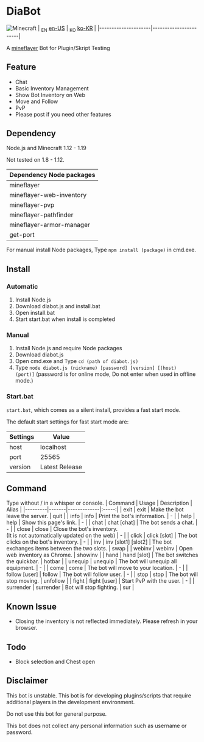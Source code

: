 # DiaBot

![Minecraft](https://img.shields.io/badge/Minecraft-1.12~1.19-{brightgreen}.svg)
| <sub>EN</sub> [en-US](/README.md) | <sub>KO</sub> [ko-KR](README.ko-KR.md) |
|---------------------|-----------------------|

A [mineflayer](https://github.com/PrismarineJS/mineflayer) Bot for Plugin/Skript Testing

## Feature

* Chat
* Basic Inventory Management
* Show Bot Inventory on Web
* Move and Follow
* PvP
* Please post if you need other features

## Dependency

Node.js and Minecraft 1.12 - 1.19

Not tested on 1.8 - 1.12.

| Dependency Node packages |
|:------------|
| mineflayer |
| mineflayer-web-inventory |
| mineflayer-pvp |
| mineflayer-pathfinder |
| mineflayer-armor-manager |
| get-port |

For manual install Node packages, Type `npm install (package)` in cmd.exe.

## Install

### Automatic

1. Install Node.js
2. Download diabot.js and install.bat
3. Open install.bat
4. Start start.bat when install is completed

### Manual

1. Install Node.js and require Node packages
2. Download diabot.js
3. Open cmd.exe and Type `cd (path of diabot.js)`
4. Type `node diabot.js (nickname) [password] [version] [(host) (port)]` (password is for online mode, Do not enter when used in offline mode.)

### Start.bat

`start.bat`, which comes as a silent install, provides a fast start mode.

The default start settings for fast start mode are:

| Settings | Value |
|------|------------|
| host | localhost |
| port | 25565 |
| version | Latest Release |

## Command

Type without / in a whisper or console.
| Command | Usage | Description | Alias |
|---------|-------|-------------|:-----:|
| exit | exit | Make the bot leave the server. | quit |
| info | info | Print the bot's information. | - |
| help | help | Show this page's link. | - |
| chat | chat [chat] | The bot sends a chat. | - |
| close | close | Close the bot's inventory. <br />(It is not automatically updated on the web) | - |
| click | click [slot] | The bot clicks on the bot's inventory. | - |
| inv | inv [slot1] [slot2] | The bot exchanges items between the two slots. | swap |
| webinv | webinv | Open web inventory as Chrome. | showinv |
| hand | hand [slot] | The bot switches the quickbar. | hotbar |
| unequip | unequip | The bot will unequip all equipment. | - |
| come | come | The bot will move to your location. | - |
| follow [user] | follow | The bot will follow user. | - |
| stop | stop | The bot will stop moving. | unfollow |
| fight | fight [user] | Start PvP with the user. | - |
| surrender | surrender | Bot will stop fighting. | sur |

## Known Issue

* Closing the inventory is not reflected immediately. Please refresh in your browser.

## Todo

* Block selection and Chest open

## Disclaimer

This bot is unstable. This bot is for developing plugins/scripts that require additional players in the development environment.

Do not use this bot for general purpose.

This bot does not collect any personal information such as username or password.
